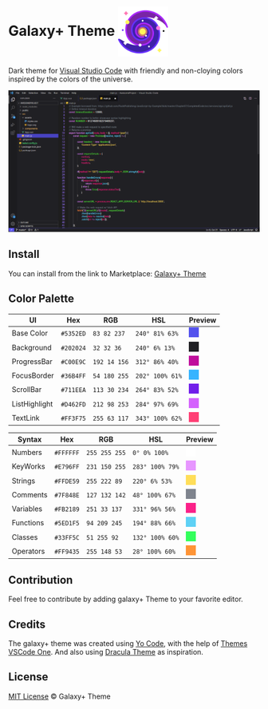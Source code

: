 # Galaxy+ Theme <img align="center" alt="galaxytheme+" height="100" width="100" src="assets/galaxia.png">

Dark theme for [Visual Studio Code](https://code.visualstudio.com) with friendly and non-cloying colors inspired by the colors of the universe.

![galaxytheme+](assets/galaxytheme+.png)


## Install
  You can install from the link to Marketplace: [Galaxy+ Theme](https://marketplace.visualstudio.com/items?itemName=JoaoBatistaJr.GalaxyTheme)


## Color Palette

| UI             | Hex         | RGB           | HSL             | Preview                                            |
| -------------- | ----------- | ------------- | --------------- |--------------------------------------------------- |
| Base Color     |  `#5352ED`  | `83 82 237`   | `240° 81% 63%`  | ![BaseColor](assets/palette/BaseColor.png)         |
| Background     |  `#202024`  | `32 32 36`    | `240° 6% 13%`   | ![Background](assets/palette/Background.png)       |
| ProgressBar    |  `#C00E9C`  | `192 14 156`  | `312° 86% 40%`  | ![ProgressBar](assets/palette/ProgressBar.png)     |
| FocusBorder    |  `#36B4FF`  | `54 180 255`  | `202° 100% 61%` | ![FocusBorder](assets/palette/FocusBorder.png)     |
| ScrollBar      |  `#711EEA`  | `113 30 234`  | `264° 83% 52%`  | ![ScrollBar](assets/palette/ScrollBar.png)         |
| ListHighlight  |  `#D462FD`  | `212 98 253`  | `284° 97% 69%`  | ![ListHighlight](assets/palette/ListHighlight.png) |
| TextLink       |  `#FF3F75`  | `255 63 117`  | `343° 100% 62%` | ![TextLink](assets/palette/TextLink.png)           |

| Syntax         | Hex         | RGB           | HSL             | Preview                                            |
| -------------- | ----------- | ------------- |---------------- |--------------------------------------------------- |
| Numbers        |  `#FFFFFF`  | `255 255 255` | `0° 0% 100%`    | ![Numbers](assets/palette/Numbers.png)             |
| KeyWorks       |  `#E796FF`  | `231 150 255` | `283° 100% 79%` | ![KeyWorks](assets/palette/Keyworks.png)           |
| Strings        |  `#FFDE59`  | `255 222 89`  | `220° 6% 53%`   | ![Strings](assets/palette/Strings.png)             |
| Comments       |  `#7F848E`  | `127 132 142` | `48° 100% 67%`  | ![Comments](assets/palette/Comments.png)           |
| Variables      |  `#FB2189`  | `251 33 137`  | `331° 96% 56%`  | ![Variables](assets/palette/Variables.png)         |
| Functions      |  `#5ED1F5`  | `94 209 245`  | `194° 88% 66%`  | ![Functions](assets/palette/Functions.png)         |
| Classes        |  `#33FF5C`  | `51 255 92`   | `132° 100% 60%` | ![Classes](assets/palette/Classes.png)             |
| Operators      |  `#FF9435`  | `255 148 53`  | `28° 100% 60%`  | ![Classes](assets/palette/Operators.png)           |

## Contribution
Feel free to contribute by adding galaxy+ Theme to your favorite editor.

## Credits

The galaxy+ theme was created using [Yo Code](https://vscode-docs.readthedocs.io/en/stable/tools/yocode/), with the help of [Themes VSCode One](https://themes.vscode.one). And also using [Dracula Theme](https://github.com/dracula) as inspiration.

## License
[MIT License](./LICENSE) © Galaxy+ Theme

